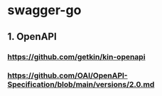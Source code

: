 # swagger-go

## 1. OpenAPI
###  https://github.com/getkin/kin-openapi
###  https://github.com/OAI/OpenAPI-Specification/blob/main/versions/2.0.md
